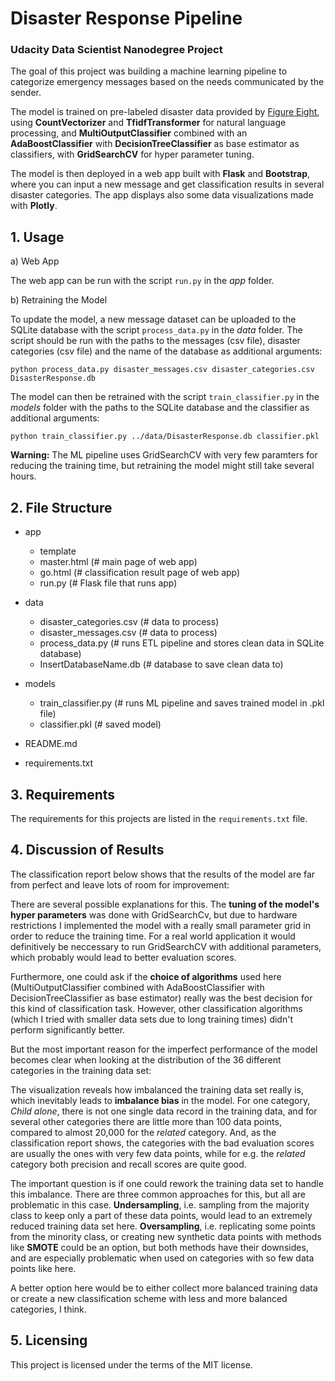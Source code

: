 # Disaster Response Pipeline

### Udacity Data Scientist Nanodegree Project

The goal of this project was building a machine learning pipeline to categorize emergency messages based on the needs communicated by the sender. 

The model is trained on pre-labeled disaster data provided by [Figure Eight](https://www.figure-eight.com/), using **CountVectorizer** and **TfidfTransformer** for natural language processing, and **MultiOutputClassifier** combined with an **AdaBoostClassifier** with **DecisionTreeClassifier** as base estimator as classifiers, with **GridSearchCV** for hyper parameter tuning. 

The model is then deployed in a web app built with **Flask** and **Bootstrap**, where you can input a new message and get classification results in several disaster categories. The app displays also some data visualizations made with **Plotly**.

## 1. Usage

a) Web App

The web app can be run with the script `run.py` in the *app* folder.

b) Retraining the Model

To update the model, a new message dataset can be uploaded to the SQLite database with the script `process_data.py` in the *data* folder. The script should be run with the paths to the messages (csv file), disaster categories (csv file) and the name of the database as additional arguments:
```
python process_data.py disaster_messages.csv disaster_categories.csv DisasterResponse.db
```

The model can then be retrained with the script `train_classifier.py` in the *models* folder with the paths to the SQLite database and the classifier as additional arguments:
```
python train_classifier.py ../data/DisasterResponse.db classifier.pkl
```

**Warning:** The ML pipeline uses GridSearchCV with very few paramters for reducing the training time, but retraining the model might still take several hours.

## 2. File Structure

* app
	* template
    * master.html (# main page of web app)
    * go.html  (# classification result page of web app)
	* run.py  (# Flask file that runs app)  
    
* data
    * disaster_categories.csv  (# data to process) 
    * disaster_messages.csv  (# data to process)
    * process_data.py (# runs ETL pipeline and stores clean data in SQLite database)
    * InsertDatabaseName.db   (# database to save clean data to) 

* models
    * train_classifier.py (# runs ML pipeline and saves trained model in .pkl file)
    * classifier.pkl  (# saved model) 

* README.md  

* requirements.txt

## 3. Requirements

The requirements for this projects are listed in the `requirements.txt` file.

## 4. Discussion of Results

The classification report below shows that the results of the model are far from perfect and leave lots of room for improvement:

There are several possible explanations for this. The **tuning of the model's hyper parameters** was done with GridSearchCv, but due to hardware restrictions I implemented the model with a really small parameter grid in order to reduce the training time. For a real world application it would definitively be neccessary to run GridSearchCV with additional parameters, which probably would lead to better evaluation scores.

Furthermore, one could ask if the **choice of algorithms** used here (MultiOutputClassifier combined with AdaBoostClassifier with DecisionTreeClassifier as base estimator) really was the best decision for this kind of classification task. However, other classification algorithms (which I tried with smaller data sets due to long training times) didn't perform significantly better.

But the most important reason for the imperfect performance of the model becomes clear when looking at the distribution of the 36 different categories in the training data set:

The visualization reveals how imbalanced the training data set really is, which inevitably leads to **imbalance bias** in the model. For one category, *Child alone*, there is not one single data record in the training data, and for several other categories there are little more than 100 data points, compared to almost 20,000 for the *related* category. And, as the classification report shows, the categories with the bad evaluation scores are usually the ones with very few data points, while for e.g. the *related* category both precision and recall scores are quite good.

The important question is if one could rework the training data set to handle this imbalance. There are three common approaches for this, but all are problematic in this case. **Undersampling**, i.e. sampling from the majority class to keep only a part of these data points, would lead to an extremely reduced training data set here. **Oversampling**, i.e. replicating some points from the minority class, or creating new synthetic data points with methods like **SMOTE** could be an option, but both methods have their downsides, and are especially problematic when used on categories with so few data points like here.

A better option here would be to either collect more balanced training data or create a new classification scheme with less and more balanced categories, I think.

## 5. Licensing

This project is licensed under the terms of the MIT license.
